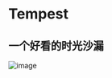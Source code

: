 # Tempest

## 一个好看的时光沙漏


![image](https://github.com/user-attachments/assets/c54b3891-5ae9-48e8-b9e4-a69e0b01fa91)


